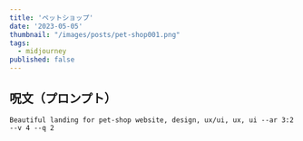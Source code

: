 ```yaml
---
title: 'ペットショップ'
date: '2023-05-05'
thumbnail: "/images/posts/pet-shop001.png"
tags:
  - midjourney
published: false
---
```


## 呪文（プロンプト）
```
Beautiful landing for pet-shop website, design, ux/ui, ux, ui --ar 3:2 --v 4 --q 2
```